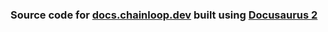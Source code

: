 ### Source code for [docs.chainloop.dev](https://docs.chainloop.dev) built using [Docusaurus 2](https://docusaurus.io/)